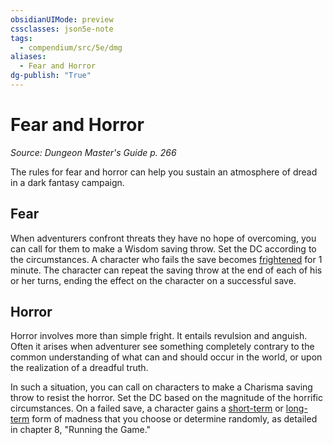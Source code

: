 ```yaml
---
obsidianUIMode: preview
cssclasses: json5e-note
tags:
  - compendium/src/5e/dmg
aliases:
  - Fear and Horror
dg-publish: "True"
---
```

# Fear and Horror
*Source: Dungeon Master's Guide p. 266* 

The rules for fear and horror can help you sustain an atmosphere of dread in a dark fantasy campaign.

## Fear

When adventurers confront threats they have no hope of overcoming, you can call for them to make a Wisdom saving throw. Set the DC according to the circumstances. A character who fails the save becomes [frightened](rules/conditions.md#frightened) for 1 minute. The character can repeat the saving throw at the end of each of his or her turns, ending the effect on the character on a successful save.

## Horror

Horror involves more than simple fright. It entails revulsion and anguish. Often it arises when adventurer see something completely contrary to the common understanding of what can and should occur in the world, or upon the realization of a dreadful truth.

In such a situation, you can call on characters to make a Charisma saving throw to resist the horror. Set the DC based on the magnitude of the horrific circumstances. On a failed save, a character gains a [short-term](compendium/tables/short-term-madness.md) or [long-term](compendium/tables/long-term-madness.md) form of madness that you choose or determine randomly, as detailed in chapter 8, "Running the Game."